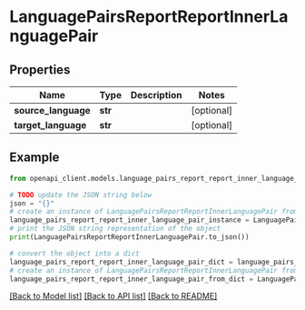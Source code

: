 # LanguagePairsReportReportInnerLanguagePair


## Properties

Name | Type | Description | Notes
------------ | ------------- | ------------- | -------------
**source_language** | **str** |  | [optional] 
**target_language** | **str** |  | [optional] 

## Example

```python
from openapi_client.models.language_pairs_report_report_inner_language_pair import LanguagePairsReportReportInnerLanguagePair

# TODO update the JSON string below
json = "{}"
# create an instance of LanguagePairsReportReportInnerLanguagePair from a JSON string
language_pairs_report_report_inner_language_pair_instance = LanguagePairsReportReportInnerLanguagePair.from_json(json)
# print the JSON string representation of the object
print(LanguagePairsReportReportInnerLanguagePair.to_json())

# convert the object into a dict
language_pairs_report_report_inner_language_pair_dict = language_pairs_report_report_inner_language_pair_instance.to_dict()
# create an instance of LanguagePairsReportReportInnerLanguagePair from a dict
language_pairs_report_report_inner_language_pair_from_dict = LanguagePairsReportReportInnerLanguagePair.from_dict(language_pairs_report_report_inner_language_pair_dict)
```
[[Back to Model list]](../README.md#documentation-for-models) [[Back to API list]](../README.md#documentation-for-api-endpoints) [[Back to README]](../README.md)


